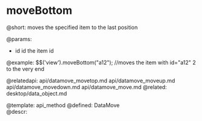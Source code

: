 moveBottom
=============


@short:
	moves the specified item to the last position

@params:
- id		id		the item id



@example:
$$('view').moveBottom("a12"); //moves the item with id="a12" 2 to the very end

@relatedapi:
    api/datamove_movetop.md
    api/datamove_moveup.md
    api/datamove_movedown.md
    api/datamove_move.md
@related:
	desktop/data_object.md
    
@template:	api_method
@defined:	DataMove	
@descr:


